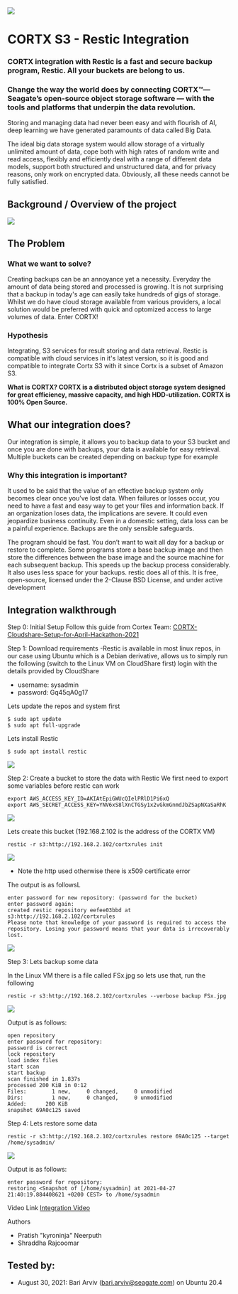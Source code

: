 <img src="https://github.com/Seagate/cortx/blob/main/doc/images/cortx-logo.png">

# CORTX S3 - Restic Integration

### CORTX integration with Restic is a fast and secure backup program, Restic. All your buckets are belong to us.

### Change the way the world does by connecting CORTX™— Seagate’s open-source object storage software — with the tools and platforms that underpin the data revolution.

Storing and managing data had never been easy and with flourish of AI, deep learning we have generated paramounts of data called Big Data.

The ideal big data storage system would allow storage of a virtually unlimited amount of data,
cope both with high rates of random write and read access, flexibly and efficiently deal with a range of different data models,
support both structured and unstructured data, and for privacy reasons, only work on encrypted data. Obviously, all these needs cannot be fully satisfied.

## Background / Overview of the project
<img src="images/logo.png">

## The Problem

### What we want to solve?
Creating backups can be an annoyance yet a necessity. Everyday the amount of data being stored and processed is growing. It is not surprising that a backup in today's age can easily take hundreds of gigs of storage. Whilst we do have cloud storage available from various providers, a local solution would be preferred with quick and optomized access to large volumes of data. Enter CORTX!

### Hypothesis
Integrating, S3 services for result storing and data retrieval. Restic is compatible with cloud services in it's latest version, so it is good and compatible to integrate Cortx S3 with it since Cortx is a subset of Amazon S3.

<b> What is CORTX? CORTX is a distributed object storage system designed for great efficiency, massive capacity, and high HDD-utilization. CORTX is 100% Open Source. </b>

## What our integration does?

Our integration is simple, it allows you to backup data to your S3 bucket and once you are done with backups, your data is available for easy retrieval. Multiple buckets can be created depending on backup type for example


### Why this integration is important?

It used to be said that the value of an effective backup system only becomes clear once you’ve lost data. When failures or losses occur, you need to have a fast and easy way to get your files and information back. If an organization loses data, the implications are severe. It could even jeopardize business continuity. Even in a domestic setting, data loss can be a painful experience. Backups are the only sensible safeguards.

The program should be fast. You don’t want to wait all day for a backup or restore to complete. Some programs store a base backup image and then store the differences between the base image and the source machine for each subsequent backup. This speeds up the backup process considerably. It also uses less space for your backups. restic does all of this. It is free, open-source, licensed under the 2-Clause BSD License, and under active development

## Integration walkthrough
Step 0: Initial Setup
Follow this guide from Cortex Team:
<a href="https://github.com/Seagate/cortx/wiki/CORTX-Cloudshare-Setup-for-April-Hackathon-2021">CORTX-Cloudshare-Setup-for-April-Hackathon-2021</a>

Step 1: Download requirements
-Restic is available in most linux repos, in our case using Ubuntu which is a Debian derivative, allows us to simply run the following (switch to the Linux VM on CloudShare first) login with the details provided by CloudShare

- username: sysadmin
- password: Gq45qA0g17

Lets update the repos and system first
```
$ sudo apt update
$ sudo apt full-upgrade
```

Lets install Restic
```
$ sudo apt install restic
```
<img src="images/install_restic.png">

Step 2: Create a bucket to store the data with Restic
We first need to export some variables before restic can work
```
export AWS_ACCESS_KEY_ID=AKIAtEpiGWUcQIelPRlD1Pi6xQ
export AWS_SECRET_ACCESS_KEY=YNV6xS8lXnCTGSy1x2vGkmGnmdJbZSapNXaSaRhK
```
<img src="images/export_s3_cred.png">

Lets create this bucket (192.168.2.102 is the address of the CORTX VM)
```
restic -r s3:http://192.168.2.102/cortxrules init
```
<img src="images/creatae_bucket_repo.png">

* Note the http used otherwise there is x509 certificate error

The output is as followsL
```
enter password for new repository: (password for the bucket)
enter password again:
created restic repository eefee03bbd at s3:http://192.168.2.102/cortxrules
Please note that knowledge of your password is required to access the repository. Losing your password means that your data is irrecoverably lost.
```
<img src="images/cyber_duck.png">

Step 3: Lets backup some data

In the Linux VM there is a file called FSx.jpg so lets use that, run the following
```
restic -r s3:http://192.168.2.102/cortxrules --verbose backup FSx.jpg
```
<img src="images/list_backup_file.png">

Output is as follows:
```
open repository
enter password for repository:
password is correct
lock repository
load index files
start scan
start backup
scan finished in 1.837s
processed 200 KiB in 0:12
Files:        1 new,     0 changed,     0 unmodified
Dirs:         1 new,     0 changed,     0 unmodified
Added:      200 KiB
snapshot 69A0c125 saved
```

Step 4: Lets restore some data
```
restic -r s3:http://192.168.2.102/cortxrules restore 69A0c125 --target /home/sysadmin/
```
<img src="images/delete_restore_file.png">

Output is as follows:
```
enter password for repository:
restoring <Snapshot of [/home/sysadmin] at 2021-04-27 21:40:19.884408621 +0200 CEST> to /home/sysadmin
```

Video Link
<a href="https://youtu.be/E-OSJ-_PQ78">Integration Video</a>

Authors
- Pratish "kyroninja" Neerputh
- Shraddha Rajcoomar

## Tested by:
* August 30, 2021: Bari Arviv (bari.arviv@seagate.com) on Ubuntu 20.4
